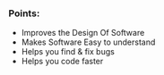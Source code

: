 ### Points:

- Improves the Design Of Software
- Makes Software Easy to understand
- Helps you find & fix bugs
- Helps you code faster
